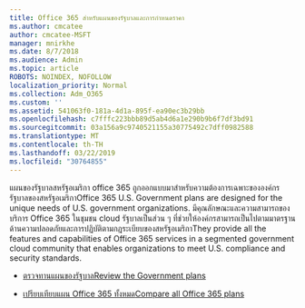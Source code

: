 ```yaml
---
title: Office 365 สำหรับแผนของรัฐบาลและการกำหนดราคา
ms.author: cmcatee
author: cmcatee-MSFT
manager: mnirkhe
ms.date: 8/7/2018
ms.audience: Admin
ms.topic: article
ROBOTS: NOINDEX, NOFOLLOW
localization_priority: Normal
ms.collection: Adm_O365
ms.custom: ''
ms.assetid: 541063f0-181a-4d1a-895f-ea90ec3b29bb
ms.openlocfilehash: c7fffc223bbb89d5ab4d6a1e290b9b6f7df3bd91
ms.sourcegitcommit: 03a156a9c9740521155a30775492c7dff0982588
ms.translationtype: MT
ms.contentlocale: th-TH
ms.lasthandoff: 03/22/2019
ms.locfileid: "30764855"
---
```

<span data-ttu-id="799d4-102">แผนของรัฐบาลสหรัฐอเมริกา office 365 ถูกออกแบบมาสำหรับความต้องการเฉพาะขององค์กรรัฐบาลของสหรัฐอเมริกา</span><span class="sxs-lookup"><span data-stu-id="799d4-102">Office 365 U.S. Government plans are designed for the unique needs of U.S. government organizations.</span></span> <span data-ttu-id="799d4-103">มีคุณลักษณะและความสามารถของบริการ Office 365 ในชุมชน cloud รัฐบาลเป็นส่วน ๆ ที่ช่วยให้องค์กรสามารถเป็นไปตามมาตรฐานด้านความปลอดภัยและการปฏิบัติตามกฎระเบียบของสหรัฐอเมริกา</span><span class="sxs-lookup"><span data-stu-id="799d4-103">They provide all the features and capabilities of Office 365 services in a segmented government cloud community that enables organizations to meet U.S. compliance and security standards.</span></span>
  
- [<span data-ttu-id="799d4-104">ตรวจทานแผนของรัฐบาล</span><span class="sxs-lookup"><span data-stu-id="799d4-104">Review the Government plans</span></span>](https://products.office.com/government/compare-office-365-government-plans)
    
- [<span data-ttu-id="799d4-105">เปรียบเทียบแผน Office 365 ทั้งหมด</span><span class="sxs-lookup"><span data-stu-id="799d4-105">Compare all Office 365 plans</span></span>](https://products.office.com/business/compare-more-office-365-for-business-plans)
    

